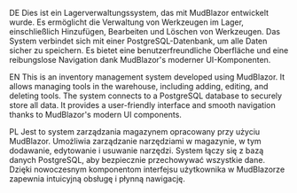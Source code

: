DE
Dies ist ein Lagerverwaltungssystem, das mit MudBlazor entwickelt wurde. Es ermöglicht die Verwaltung von Werkzeugen im Lager, einschließlich Hinzufügen, Bearbeiten und Löschen von Werkzeugen. Das System verbindet sich mit einer PostgreSQL-Datenbank, um alle Daten sicher zu speichern. Es bietet eine benutzerfreundliche Oberfläche und eine reibungslose Navigation dank MudBlazor's moderner UI-Komponenten.

EN
This is an inventory management system developed using MudBlazor. It allows managing tools in the warehouse, including adding, editing, and deleting tools. The system connects to a PostgreSQL database to securely store all data. It provides a user-friendly interface and smooth navigation thanks to MudBlazor's modern UI components.

PL
Jest to system zarządzania magazynem opracowany przy użyciu MudBlazor. Umożliwia zarządzanie narzędziami w magazynie, w tym dodawanie, edytowanie i usuwanie narzędzi. System łączy się z bazą danych PostgreSQL, aby bezpiecznie przechowywać wszystkie dane. Dzięki nowoczesnym komponentom interfejsu użytkownika w MudBlazorze zapewnia intuicyjną obsługę i płynną nawigację.
